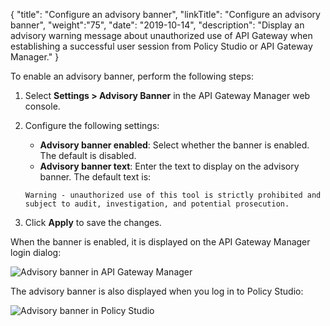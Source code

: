 {
"title": "Configure an advisory banner",
"linkTitle": "Configure an advisory banner",
"weight":"75",
"date": "2019-10-14",
"description": "Display an advisory warning message about unauthorized use of API Gateway when establishing a successful user session from Policy Studio or API Gateway Manager."
}

To enable an advisory banner, perform the following steps:

1. Select **Settings > Advisory Banner** in the API Gateway Manager web console.
2. Configure the following settings:

    * **Advisory banner enabled**:
    Select whether the banner is enabled. The default is disabled.
    * **Advisory banner text**:
    Enter the text to display on the advisory banner. The default text is:

    ```
    Warning - unauthorized use of this tool is strictly prohibited and subject to audit, investigation, and potential prosecution.
    ```

3. Click **Apply** to save the changes.

When the banner is enabled, it is displayed on the API Gateway Manager login dialog:

![Advisory banner in API Gateway Manager](/Images/APIGateway/advisory_banner_gwmgr.png)

The advisory banner is also displayed when you log in to Policy Studio:

![Advisory banner in Policy Studio](/Images/APIGateway/advisory_banner_ps.png)

